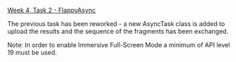 <a href="https://github.com/HackBulgaria/Android-1/tree/master/week4/2-FlappyAsync">Week 4, Task 2 - FlappyAsync<a>

The previous task has been reworked - a new AsyncTask class is added to upload the results and the sequence of the fragments has been exchanged.

Note: In order to enable Immersive Full-Screen Mode a minimum of API level 19 must be used.
